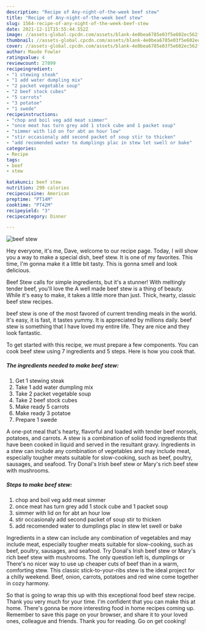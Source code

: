 ```yaml
---
description: "Recipe of Any-night-of-the-week beef stew"
title: "Recipe of Any-night-of-the-week beef stew"
slug: 1564-recipe-of-any-night-of-the-week-beef-stew
date: 2021-12-11T15:55:44.552Z
image: //assets-global.cpcdn.com/assets/blank-4e0bea6785e03f5e602ec562f230caae08da540cada707380b4fe1bbebba43da.png
thumbnail: //assets-global.cpcdn.com/assets/blank-4e0bea6785e03f5e602ec562f230caae08da540cada707380b4fe1bbebba43da.png
cover: //assets-global.cpcdn.com/assets/blank-4e0bea6785e03f5e602ec562f230caae08da540cada707380b4fe1bbebba43da.png
author: Maude Fowler
ratingvalue: 4
reviewcount: 27899
recipeingredient:
- "1 stewing steak"
- "1 add water dumpling mix"
- "2 packet vegetable soup"
- "2 beef stock cubes"
- "5 carrots"
- "3 potatoe"
- "1 swede"
recipeinstructions:
- "chop and boil veg add meat simmer"
- "once meat has turn grey add 1 stock cube and 1 packet soup"
- "simmer with lid on for abt an hour low"
- "stir occasionaly add second packet of soup stir to thicken"
- "add recomended water to dumplings plac in stew let swell or bake"
categories:
- Recipe
tags:
- beef
- stew

katakunci: beef stew 
nutrition: 299 calories
recipecuisine: American
preptime: "PT14M"
cooktime: "PT42M"
recipeyield: "3"
recipecategory: Dinner

---
```



![beef stew](//assets-global.cpcdn.com/assets/blank-4e0bea6785e03f5e602ec562f230caae08da540cada707380b4fe1bbebba43da.png)

Hey everyone, it's me, Dave, welcome to our recipe page. Today, I will show you a way to make a special dish, beef stew. It is one of my favorites. This time, I'm gonna make it a little bit tasty. This is gonna smell and look delicious.

Beef Stew calls for simple ingredients, but it&#39;s a stunner! With meltingly tender beef, you&#39;ll love the A well made beef stew is a thing of beauty. While it&#39;s easy to make, it takes a little more than just. Thick, hearty, classic beef stew recipes.

beef stew is one of the most favored of current trending meals in the world. It's easy, it is fast, it tastes yummy. It is appreciated by millions daily. beef stew is something that I have loved my entire life. They are nice and they look fantastic.


To get started with this recipe, we must prepare a few components. You can cook beef stew using 7 ingredients and 5 steps. Here is how you cook that.

<!--inarticleads1-->

##### The ingredients needed to make beef stew:

1. Get 1 stewing steak
1. Take 1 add water dumpling mix
1. Take 2 packet vegetable soup
1. Take 2 beef stock cubes
1. Make ready 5 carrots
1. Make ready 3 potatoe
1. Prepare 1 swede


A one-pot meal that&#39;s hearty, flavorful and loaded with tender beef morsels, potatoes, and carrots. A stew is a combination of solid food ingredients that have been cooked in liquid and served in the resultant gravy. Ingredients in a stew can include any combination of vegetables and may include meat, especially tougher meats suitable for slow-cooking, such as beef, poultry, sausages, and seafood. Try Donal&#39;s Irish beef stew or Mary&#39;s rich beef stew with mushrooms. 

<!--inarticleads2-->

##### Steps to make beef stew:

1. chop and boil veg add meat simmer
1. once meat has turn grey add 1 stock cube and 1 packet soup
1. simmer with lid on for abt an hour low
1. stir occasionaly add second packet of soup stir to thicken
1. add recomended water to dumplings plac in stew let swell or bake


Ingredients in a stew can include any combination of vegetables and may include meat, especially tougher meats suitable for slow-cooking, such as beef, poultry, sausages, and seafood. Try Donal&#39;s Irish beef stew or Mary&#39;s rich beef stew with mushrooms. The only question left is, dumplings or There&#39;s no nicer way to use up cheaper cuts of beef than in a warm, comforting stew. This classic stick-to-your-ribs stew is the ideal project for a chilly weekend. Beef, onion, carrots, potatoes and red wine come together in cozy harmony. 

So that is going to wrap this up with this exceptional food beef stew recipe. Thank you very much for your time. I'm confident that you can make this at home. There's gonna be more interesting food in home recipes coming up. Remember to save this page on your browser, and share it to your loved ones, colleague and friends. Thank you for reading. Go on get cooking!
